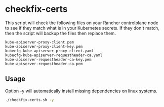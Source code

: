 # checkfix-certs
This script will check the following files on your Rancher controlplane node to see if they match what is in your Kubernetes secrets.  If they don't match, then the script will backup the files then replace them.
```
kube-apiserver-proxy-client.pem
kube-apiserver-proxy-client-key.pem
kubecfg-kube-apiserver-proxy-client.yaml
kubecfg-kube-apiserver-requestheader-ca.yaml
kube-apiserver-requestheader-ca-key.pem
kube-apiserver-requestheader-ca.pem
```
## Usage
Option -y will automatically install missing dependencies on linux systems.
```bash
./checkfix-certs.sh -y
```
